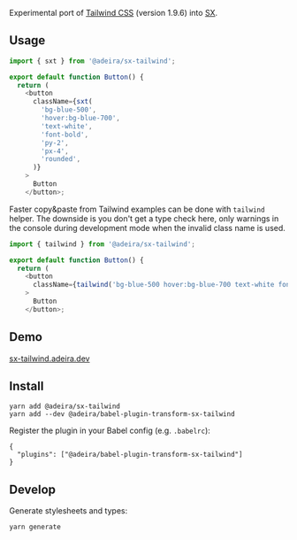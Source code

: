 Experimental port of [Tailwind CSS](https://tailwindcss.com/) (version 1.9.6) into [SX](https://github.com/adeira/sx).

## Usage

```js
import { sxt } from '@adeira/sx-tailwind';

export default function Button() {
  return (
    <button
      className={sxt(
        'bg-blue-500',
        'hover:bg-blue-700',
        'text-white',
        'font-bold',
        'py-2',
        'px-4',
        'rounded',
      )}
    >
      Button
    </button>;
```

Faster copy&paste from Tailwind examples can be done with `tailwind` helper. The downside is you don't get a type check here, only warnings in the console during development mode when the invalid class name is used.

```js
import { tailwind } from '@adeira/sx-tailwind';

export default function Button() {
  return (
    <button
      className={tailwind('bg-blue-500 hover:bg-blue-700 text-white font-bold py-2 px-4 rounded')}
    >
      Button
    </button>;
```

## Demo

[sx-tailwind.adeira.dev](https://sx-tailwind.adeira.dev/)

## Install

```
yarn add @adeira/sx-tailwind
yarn add --dev @adeira/babel-plugin-transform-sx-tailwind
```

Register the plugin in your Babel config (e.g. `.babelrc`):

```
{
  "plugins": ["@adeira/babel-plugin-transform-sx-tailwind"]
}
```

## Develop

Generate stylesheets and types:

```
yarn generate
```
